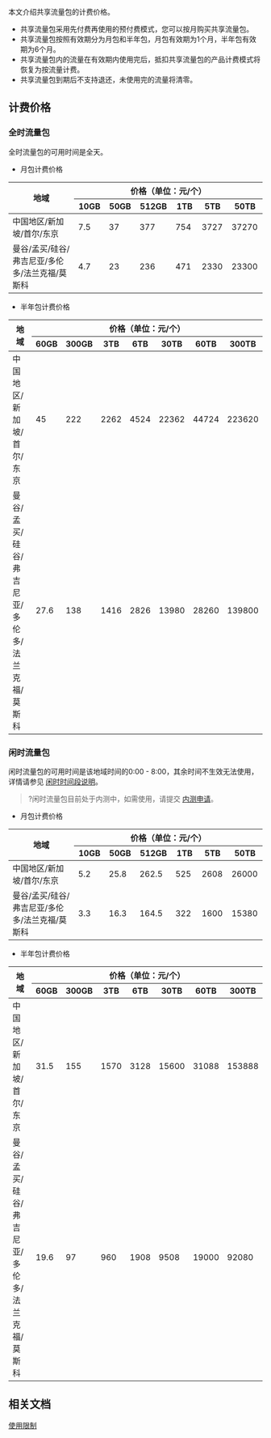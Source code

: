 本文介绍共享流量包的计费价格。
- 共享流量包采用先付费再使用的预付费模式，您可以按月购买共享流量包。
- 共享流量包按照有效期分为月包和半年包，月包有效期为1个月，半年包有效期为6个月。
- 共享流量包内的流量在有效期内使用完后，抵扣共享流量包的产品计费模式将恢复为按流量计费。
- 共享流量包到期后不支持退还，未使用完的流量将清零。

## 计费价格

### 全时流量包[](id:full-time)
全时流量包的可用时间是全天。
- 月包计费价格
<table>
<thead>
<tr>
<th rowspan="2" width="25%">地域</th>
<th colspan="6"  style="text-align:center;">价格（单位：元/个）</th>
</tr>
<tr>
<th width="10%">10GB</th>
<th width="10%">50GB</th>
<th width="10%">512GB</th>
<th width="10%">1TB</th>
<th width="10%">5TB</th>
<th width="10%">50TB</th>
</tr>
</thead>
<tbody><tr>
<td>中国地区/新加坡/首尔/东京</td>
<td>7.5</td>
<td>37</td>
<td>377</td>
<td>754</td>
<td>3727</td>
<td>37270</td>
</tr>
<tr>
<td>曼谷/孟买/硅谷/弗吉尼亚/多伦多/法兰克福/莫斯科</td>
<td>4.7</td>
<td>23</td>
<td>236</td>
<td>471</td>
<td>2330</td>
<td>23300</td>
</tr>
</tbody></table>

- 半年包计费价格
<table>
<thead>
<tr>
<th rowspan="2" width="25%">地域</th>
<th colspan="7"  style="text-align:center;">价格（单位：元/个）</th>
</tr>
<tr>
<th width="9%">60GB</th>
<th width="9%">300GB</th>
<th width="9%">3TB</th>
<th width="9%">6TB</th>
<th width="9%">30TB</th>
<th width="9%">60TB</th>
<th width="9%">300TB</th>
</tr>
</thead>
<tbody><tr>
<td>中国地区/新加坡/首尔/东京</td>
<td>45</td>
<td>222</td>
<td>2262</td>
<td>4524</td>
<td>22362</td>
<td>44724</td>
<td>223620</td>
</tr>
<tr>
<td>曼谷/孟买/硅谷/弗吉尼亚/多伦多/法兰克福/莫斯科</td>
<td>27.6</td>
<td>138</td>
<td>1416</td>
<td>2826</td>
<td>13980</td>
<td>28260</td>
<td>139800</td>
</tr>
</tbody></table>

### 闲时流量包[](id:free-time)
闲时流量包的可用时间是该地域时间的0:00 - 8:00，其余时间不生效无法使用，详情请参见 [闲时时间段说明](https://cloud.tencent.com/document/product/1171/40188#deduction-limits)。
>?闲时流量包目前处于内测中，如需使用，请提交 [内测申请](https://cloud.tencent.com/apply/p/9k903wazwfb)。
>
- 月包计费价格
<table>
<thead>
<tr>
<th rowspan="2" width="25%">地域</th>
<th colspan="6"  style="text-align:center;">价格（单位：元/个）</th>
</tr>
<tr>
<th width="10%">10GB</th>
<th width="10%">50GB</th>
<th width="10%">512GB</th>
<th width="10%">1TB</th>
<th width="10%">5TB</th>
<th width="10%">50TB</th>
</tr>
</thead>
<tbody><tr>
<td>中国地区/新加坡/首尔/东京</td>
<td>5.2</td>
<td>25.8</td>
<td>262.5</td>
<td>525</td>
<td>2608</td>
<td>26000</td>
</tr>
<tr>
<td>曼谷/孟买/硅谷/弗吉尼亚/多伦多/法兰克福/莫斯科</td>
<td>3.3</td>
<td>16.3</td>
<td>164.5</td>
<td>322</td>
<td>1600</td>
<td>15380</td>
</tr>
</tbody></table>

- 半年包计费价格
<table>
<thead>
<tr>
<th rowspan="2" width="25%">地域</th>
<th colspan="7"  style="text-align:center;">价格（单位：元/个）</th>
</tr>
<tr>
<th width="9%">60GB</th>
<th width="9%">300GB</th>
<th width="9%">3TB</th>
<th width="9%">6TB</th>
<th width="9%">30TB</th>
<th width="9%">60TB</th>
<th width="9%">300TB</th>
</tr>
</thead>
<tbody><tr>
<td>中国地区/新加坡/首尔/东京</td>
<td>31.5</td>
<td>155</td>
<td>1570</td>
<td>3128</td>
<td>15600</td>
<td>31088</td>
<td>153888</td>
</tr>
<tr>
<td>曼谷/孟买/硅谷/弗吉尼亚/多伦多/法兰克福/莫斯科</td>
<td>19.6</td>
<td>97</td>
<td>960</td>
<td>1908</td>
<td>9508</td>
<td>19000</td>
<td>92080</td>
</tr>
</tbody></table>

## 相关文档
[使用限制](https://cloud.tencent.com/document/product/1171/40188)
